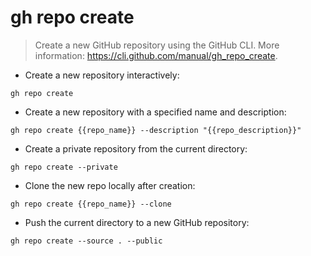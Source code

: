 # gh repo create

> Create a new GitHub repository using the GitHub CLI.
> More information: <https://cli.github.com/manual/gh_repo_create>.

- Create a new repository interactively:

`gh repo create`

- Create a new repository with a specified name and description:

`gh repo create {{repo_name}} --description "{{repo_description}}"`

- Create a private repository from the current directory:

`gh repo create --private`

- Clone the new repo locally after creation:

`gh repo create {{repo_name}} --clone`

- Push the current directory to a new GitHub repository:

`gh repo create --source . --public`
